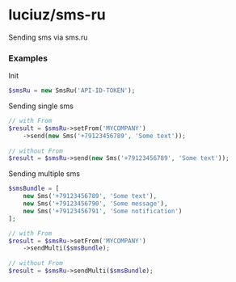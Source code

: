 # luciuz/sms-ru

Sending sms via sms.ru

### Examples
Init
```php
$smsRu = new SmsRu('API-ID-TOKEN');
```

Sending single sms
```php
// with From
$result = $smsRu->setFrom('MYCOMPANY')
    ->send(new Sms('+79123456789', 'Some text'));
    
// without From
$result = $smsRu->send(new Sms('+79123456789', 'Some text'));
```

Sending multiple sms
```php
$smsBundle = [
    new Sms('+79123456789', 'Some text'),
    new Sms('+79123456790', 'Some message'),
    new Sms('+79123456791', 'Some notification')
];
```

```php
// with From
$result = $smsRu->setFrom('MYCOMPANY')
    ->sendMulti($smsBundle);
    
// without From
$result = $smsRu->sendMulti($smsBundle);
```
